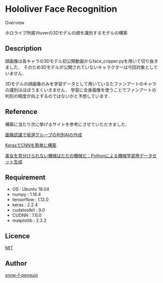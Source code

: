 Hololiver Face Recognition
====

Overview

ホロライブ所属Vtuverの3Dモデルの顔を識別するモデルの構築

## Description

顔画像は各キャラの3Dモデル初公開動画からface_cripper.pyを用いて切り抜きました．
そのため3Dモデルが公開されていないキャラクターは今回対象としていません．

3Dモデルの顔画像のみを学習データとして用いているたファンアートのキャラの識別はほぼうまくいきません．
学習に全身画像を使うことでファンアートの判別の精度が向上するのではないかと予想しています．

## Reference
構築に当たり次に挙げるサイトを参考にさせていただきました．

[画像認識で坂道グループの判別AIの作成](https://qiita.com/tigerz17/items/e4d1d5b8e00f7a771177)

[KerasでCNNを簡単に構築](https://qiita.com/sasayabaku/items/9e376ba8e38efe3bcf79)

[美女を見分けられない機械はただの機械だ：Pythonによる機械学習用データセット生成](https://qiita.com/Tatsuro64/items/821e9c0b3539baf0fd45)

## Requirement

- OS : Ubuntu 18.04
- numpy : 1.16.4
- tensorflow : 1.12.0
- keras : 2.2.4
- cudatoolkit : 9.0
- CUDNN : 7.6.0
- matplotlib : 2.2.2

## Licence

[MIT](https://github.com/snow-f-penguin/Hololive/blob/master/LICENCE)

## Author

[snow-f-penguin](https://github.com/snow-f-penguin)